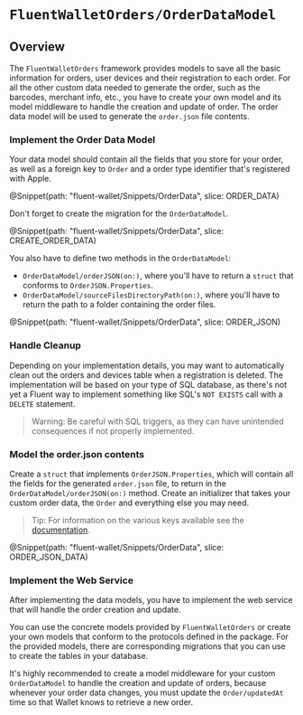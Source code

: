 # ``FluentWalletOrders/OrderDataModel``

## Overview

The `FluentWalletOrders` framework provides models to save all the basic information for orders, user devices and their registration to each order.
For all the other custom data needed to generate the order, such as the barcodes, merchant info, etc., you have to create your own model and its model middleware to handle the creation and update of order.
The order data model will be used to generate the `order.json` file contents.

### Implement the Order Data Model

Your data model should contain all the fields that you store for your order, as well as a foreign key to ``Order`` and a order type identifier that's registered with Apple.

@Snippet(path: "fluent-wallet/Snippets/OrderData", slice: ORDER_DATA)

Don't forget to create the migration for the ``OrderDataModel``.

@Snippet(path: "fluent-wallet/Snippets/OrderData", slice: CREATE_ORDER_DATA)

You also have to define two methods in the ``OrderDataModel``:
- ``OrderDataModel/orderJSON(on:)``, where you'll have to return a `struct` that conforms to `OrderJSON.Properties`.
- ``OrderDataModel/sourceFilesDirectoryPath(on:)``, where you'll have to return the path to a folder containing the order files.

@Snippet(path: "fluent-wallet/Snippets/OrderData", slice: ORDER_JSON)

### Handle Cleanup

Depending on your implementation details, you may want to automatically clean out the orders and devices table when a registration is deleted.
The implementation will be based on your type of SQL database, as there's not yet a Fluent way to implement something like SQL's `NOT EXISTS` call with a `DELETE` statement.

> Warning: Be careful with SQL triggers, as they can have unintended consequences if not properly implemented.

### Model the order.json contents

Create a `struct` that implements `OrderJSON.Properties`, which will contain all the fields for the generated `order.json` file, to return in the ``OrderDataModel/orderJSON(on:)`` method.
Create an initializer that takes your custom order data, the ``Order`` and everything else you may need.

> Tip: For information on the various keys available see the [documentation](https://developer.apple.com/documentation/walletorders/order).

@Snippet(path: "fluent-wallet/Snippets/OrderData", slice: ORDER_JSON_DATA)

### Implement the Web Service

After implementing the data models, you have to implement the web service that will handle the order creation and update.

You can use the concrete models provided by `FluentWalletOrders` or create your own models that conform to the protocols defined in the package.
For the provided models, there are corresponding migrations that you can use to create the tables in your database.

It's highly recommended to create a model middleware for your custom ``OrderDataModel`` to handle the creation and update of orders, because whenever your order data changes, you must update the ``Order/updatedAt`` time so that Wallet knows to retrieve a new order.
